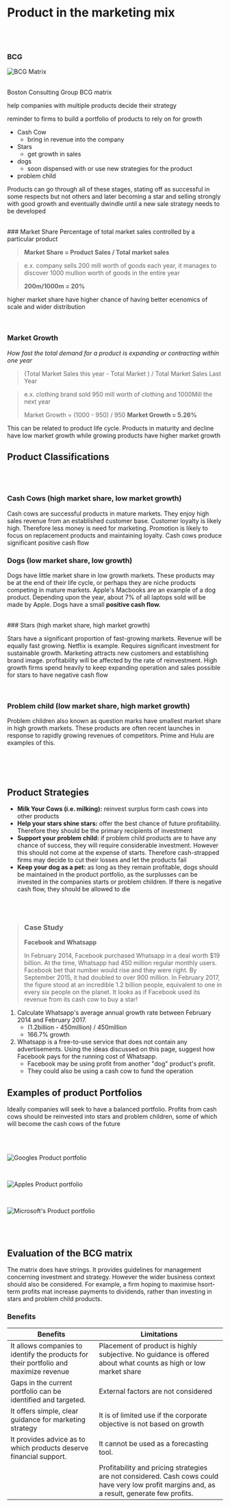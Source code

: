 # Product in the marketing mix
<br><br>


### BCG

![BCG Matrix](4.5.3.1-The-Boston-consulting-group-(BCG)-matrix.cf0712024fc14d01a403.png)

<br>
Boston Consulting Group BCG matrix

help companies with multiple products decide their strategy

reminder to firms to build a portfolio of products to rely on for growth

 - Cash Cow
	 - bring in revenue into the company
 - Stars
	 - get growth in sales
 - dogs
	 - soon dispensed with or use new strategies for the product
 - problem child

Products can go through all of these stages, stating off as successful in some respects but not others and later becoming a star and selling strongly with good growth and eventually dwindle until a new sale strategy needs to be developed

<br>
###  Market Share
Percentage of total market sales controlled by a particular product

>  **Market Share = Product Sales / Total market sales**

> e.x. company sells 200 mill worth of goods each year, it manages to discover 1000 mullion worth of goods in the entire year
>
> **200m/1000m = 20%**

higher market share have higher chance of having better ecenomics of scale and wider distribution

<br>

### Market Growth

*How fast the total demand for a product is expanding or contracting within one year*

> (Total Market Sales this year - Total Market ) / Total Market Sales Last Year


>e.x. clothing brand sold 950 mill worth of clothing and 1000Mill the next year
> 
> Market Growth = (1000 - 950) / 950
> **Market Growth = 5.26%**

This can be related to product life cycle. Products in maturity and decline have low market growth while growing products have higher market growth

## Product Classifications
<br><br>
### Cash Cows (high market share, low market growth)

Cash cows are successful products in mature markets. They enjoy high sales revenue from an established customer base. Customer loyalty is likely high. Therefore less money is need for marketing. Promotion is likely to focus on replacement products and maintaining loyalty. Cash cows produce significant positive cash flow
<br>

### Dogs (low market share, low growth)

Dogs have little market share in low growth markets. These products may be at the end of their life cycle, or perhaps they are niche products competing in mature markets. Apple's Macbooks are an example of a dog product. Depending upon the year, about 7% of all laptops sold will be made by Apple. Dogs have a small **positive cash flow.**

<br>
### Stars (high market share, high market growth)

Stars have a significant proportion of fast-growing markets. Revenue will be equally fast growing. Netflix is example. Requires significant investment for sustainable growth. Marketing attracts new customers and establishing brand image. profitability will be affected by the rate of reinvestment. High growth firms spend heavily to keep expanding operation and sales possible for stars to have negative cash flow

<br>

### **Problem child (low market share, high market growth)**

Problem children also known as question marks have smallest market share in high growth markets. These products are often recent launches in response to rapidly growing revenues of competitors. Prime and Hulu are examples of this.

<br><br><br>
	
## Product Strategies

 - **Milk Your Cows (i.e. milking):** reinvest surplus form cash cows into other products
 - **Help your stars shine stars:** offer the best chance of future profitability. Therefore they should be the primary recipients of investment
 - **Support your problem child:** if problem child products are to have any chance of success, they will require considerable investment. However this should not come at the expense of starts. Therefore cash-strapped firms may decide to cut their losses and let the products fail
 - **Keep your dog as a pet:** as long as they remain profitable, dogs should be maintained in the product portfolio, as the surplusses can be invested in the companies starts or problem children.  If there is negative cash flow, they should be allowed to die

<br><br>

> ### Case Study
> **Facebook and Whatsapp**  
>
>In February 2014, Facebook purchased Whatsapp in a deal worth $19 billion. At the time, Whatsapp had 450 million regular monthly users. Facebook bet that number would rise and they were right. By September 2015, it had doubled to over 900 million. In February 2017, the figure stood at an incredible 1.2 billion people, equivalent to one in every six people on the planet. It looks as if Facebook used its revenue from its cash cow to buy a star! 
>
1.  Calculate Whatsapp's average annual growth rate between February 2014 and February 2017.
	- (1.2billion - 450million) / 450million
	- 166.7% growth
2.  Whatsapp is a free-to-use service that does not contain any advertisements. Using the ideas discussed on this page, suggest how Facebook pays for the running cost of Whatsapp.
	- Facebook may be using profit from another "dog" product's profit. 
	- They could also be using a cash cow to fund the operation

## Examples of product Portfolios

Ideally companies will seek to have a balanced portfolio. Profits from cash cows should be reinvested into stars and problem children, some of which will become the cash cows of the future

<br>
<br>

![Googles Product portfolio](4.5.3.3-Google's-product-portfolio.cc3ff7c26d92163a2d43.png)

<br>


![Apples Product portfolio](4.5.3.4-Apple's-product-portfolio.9b3ab19e187253668a60.png)

<br>

![Microsoft's Product portfolio](4.5.3.5-Microsoft's-product-portfolio.0cdf14971370e01aa9b5.png)

<br>
<br>


## Evaluation of the BCG matrix

The matrix does have strings. It provides guidelines for management concerning investment and strategy. However the wider business context should also be considered. For example, a firm hoping to maximise hsort-term profits mat increase payments to dividends, rather than investing in stars and problem child products. 

### Benefits

| Benefits                                                                              | Limitations                                                                                                                                   |
| ------------------------------------------------------------------------------------- | --------------------------------------------------------------------------------------------------------------------------------------------- |
| It allows companies to identify the products for their portfolio and maximize revenue | Placement of product is highly subjective. No guidance is offered about what counts as high or low market share                               |
| Gaps in the current portfolio can be identified and targeted.                         | External factors are not considered                                                                                                           |
| It offers simple, clear guidance for marketing strategy                               | It is of limited use if the corporate objective is not based on growth                                                                        |
| It provides advice as to which products deserve financial support.                    | It cannot be used as a forecasting tool.                                                                                                      |
|                                                                                       | Profitability and pricing strategies are not considered. Cash cows could have very low profit margins and, as a result, generate few profits. |

